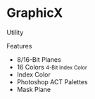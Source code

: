 # GraphicX
 Utility

Features
<ul>
  <li>8/16-Bit Planes</li>
  <li>16 Colors <small>4-Bit Index Color</small></li>
  <li>Index Color</li>
  <li>Photoshop ACT Palettes</li>
  <li>Mask Plane</li>
</ul

